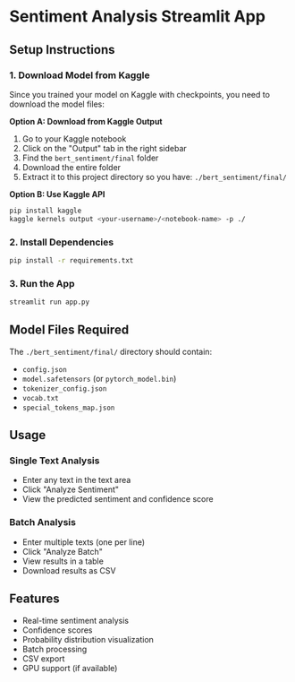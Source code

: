 # Sentiment Analysis Streamlit App

## Setup Instructions

### 1. Download Model from Kaggle

Since you trained your model on Kaggle with checkpoints, you need to download the model files:

**Option A: Download from Kaggle Output**
1. Go to your Kaggle notebook
2. Click on the "Output" tab in the right sidebar
3. Find the `bert_sentiment/final` folder
4. Download the entire folder
5. Extract it to this project directory so you have: `./bert_sentiment/final/`

**Option B: Use Kaggle API**
```bash
pip install kaggle
kaggle kernels output <your-username>/<notebook-name> -p ./
```

### 2. Install Dependencies

```bash
pip install -r requirements.txt
```

### 3. Run the App

```bash
streamlit run app.py
```

## Model Files Required

The `./bert_sentiment/final/` directory should contain:
- `config.json`
- `model.safetensors` (or `pytorch_model.bin`)
- `tokenizer_config.json`
- `vocab.txt`
- `special_tokens_map.json`

## Usage

### Single Text Analysis
- Enter any text in the text area
- Click "Analyze Sentiment"
- View the predicted sentiment and confidence score

### Batch Analysis
- Enter multiple texts (one per line)
- Click "Analyze Batch"
- View results in a table
- Download results as CSV

## Features

- Real-time sentiment analysis
- Confidence scores
- Probability distribution visualization
- Batch processing
- CSV export
- GPU support (if available)
